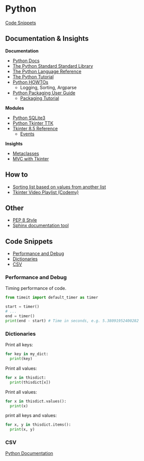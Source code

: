 # Python

[Code Snippets](#code-snippets)

## Documentation & Insights

**Documentation**
- [Python Docs](https://docs.python.org/3/)
- [The Python Standard Standard Library](https://docs.python.org/3/library/index.html)
- [The Python Language Reference](https://docs.python.org/3/reference/index.html)
- [The Python Tutorial](https://docs.python.org/3/tutorial/index.html)
- [Python HOWTOs](https://docs.python.org/3/howto/index.html)
  - Logging, Sorting, Argparse
- [Python Packaging User Guide](https://packaging.python.org/en/latest/)
  - [Packaging Tutorial](https://packaging.python.org/en/latest/tutorials/packaging-projects/)

**Modules**
- [Python SQLite3](https://docs.python.org/3/library/sqlite3.html)
- [Python Tkinter TTK](https://docs.python.org/3/library/tkinter.ttk.html)
- [Tkinter 8.5 Reference](https://anzeljg.github.io/rin2/book2/2405/docs/tkinter/index.html)
  - [Events](https://anzeljg.github.io/rin2/book2/2405/docs/tkinter/events.html)

**Insights**
- [Metaclasses](https://stackoverflow.com/a/6581949)
- [MVC with Tkinter](https://www.pythontutorial.net/tkinter/tkinter-mvc/)

## How to

- [Sorting list based on values from another list](https://stackoverflow.com/a/6618543)
- [Tkinter Video Playlist (Codemy)](https://www.youtube.com/playlist?list=PLCC34OHNcOtoC6GglhF3ncJ5rLwQrLGnV)

## Other

- [PEP 8 Style](https://pep8.org/)
- [Sphinx documentation tool](https://www.sphinx-doc.org/en/master/)

## Code Snippets

* [Performance and Debug](#performance-and-debug)
* [Dictionaries](#dictionaries)
* [CSV](#csv)

### Performance and Debug

Timing performance of code.
```py
from timeit import default_timer as timer

start = timer()
# ...
end = timer()
print(end - start) # Time in seconds, e.g. 5.38091952400282
```

### Dictionaries

Print all keys:
```py
for key in my_dict:
  print(key)
```

Print all values:
```py
for x in thisdict:
  print(thisdict[x])
```

Print all values:
```py
for x in thisdict.values():
  print(x)
```
  
print all keys and values:
```py
for x, y in thisdict.items():
  print(x, y)
```

### CSV

[Python Documentation](https://docs.python.org/3/library/csv.html)
